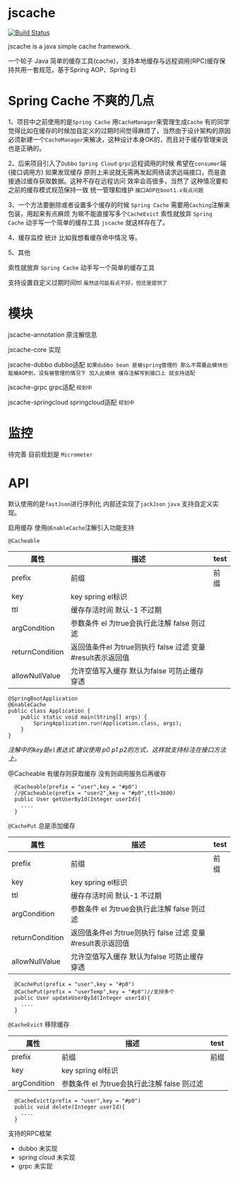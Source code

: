 # jscache

[![Build Status](https://travis-ci.org/peachyy/jscache.svg?branch=master)](https://travis-ci.org/peachyy/jscache)



jscache is a java simple cache framework.

一个轮子 Java 简单的缓存工具(cache)，支持本地缓存与远程调用(RPC)缓存保持共用一套规范，基于Spring AOP、Spring El

# Spring Cache 不爽的几点
1、项目中之前使用的是`Spring Cache` 用`CacheManager`来管理生成`Cache` 有的同学觉得比如在缓存的时候加自定义的过期时间觉得麻烦了，当然由于设计架构的原因必须新建一个`CacheManager`来解决，这种设计本身OK的，而且对于缓存管理来说也是正确的。
  
 2、后来项目引入了`Dubbo` `Spring Cloud` `grpc`远程调用的时候 希望在`consumer`端(接口调用方) 如果发现缓存 原则上来说就无需再发起网络请求远端接口，而是直接通过缓存获取数据。这种不存在远程访问 效率会高很多，当然了 这种情况要和之前的缓存模式规范保持一致 统一管理和维护 `接口AOP在boot1.x有点问题`
 
 3、一个方法要删除或者设置多个缓存的时候 `Spring Cache` 需要用`Caching`注解来包装，用起来有点麻烦 为嘛不能直接写多个`CacheEvict`
索性就放弃 `Spring Cache` 动手写一个简单的缓存工具 `jscache` 就这样存在了。

 4、缓存监控 统计 比如我想看缓存命中情况 等。  
 
 5、其他
 
 索性就放弃 `Spring Cache` 动手写一个简单的缓存工具 
 
 支持设置自定义过期时间ttl `虽然这可能有点不好，但还是提供了`    

# 模块
jscache-annotation 原注解信息 

jscache-core       实现

jscache-dubbo      dubbo适配 `如果dubbo bean 是被spring管理的 那么不需要此模块也能被AOP到，没有被管理的情况下 加入此模块 缓存注解写到接口上 就支持适配` 

jscache-grpc       grpc适配 `规划中`
 
jscache-springcloud springcloud适配 `规划中`

# 监控
 
 待完善 目前规划是 `Micrometer` 



# API

默认使用的是`fastJson`进行序列化 内部还实现了`jackJson` `java` 支持自定义实现。

启用缓存 使用`@EnableCache`注解引入功能支持

`@Cacheable`

| 属性                | 描述               |test   |
| ------------------ | ------------------ |-------|
| prefix             | 前缀               |前缀   |
| key                | key spring el标识  |     |
| ttl                | 缓存存活时间 默认-1 不过期            |           |
| argCondition       | 参数条件 el 为true会执行此注解 false 则过滤            |          |
| returnCondition    | 返回值条件el  为true则执行 false 过滤  变量#result表示返回值   |             |
| allowNullValue    |  允许空值写入缓存 默认为false  可防止缓存穿透     |          |

```
@SpringBootApplication
@EnableCache
public class Application {
    public static void main(String[] args) {
        SpringApplication.run(Application.class, args);
    }
}
```
 *注解中的key是`el`表达式 建议使用 p0 p1 p2的方式，这样就支持标注在接口方法上。*

@Cacheable 有缓存则获取缓存 没有则调用服务后再缓存
```
  @Cacheable(prefix = "user",key = "#p0")
  //@Cacheable(prefix = "user2",key = "#p0",ttl=3600)
  public User getUserById(Integer userId){
    ....
  }
```

`@CachePut` 总是添加缓存

| 属性                | 描述               |test   |
| ------------------ | ------------------ |-------|
| prefix             | 前缀               |前缀   |
| key                | key spring el标识  |     |
| ttl                | 缓存存活时间 默认-1 不过期            |           |
| argCondition       | 参数条件 el 为true会执行此注解 false 则过滤            |          |
| returnCondition    | 返回值条件el  为true则执行 false 过滤  变量#result表示返回值   |             |
| allowNullValue    |  允许空值写入缓存 默认为false  可防止缓存穿透     |          |


```
  @CachePut(prefix = "user",key = "#p0")
  @CachePut(prefix = "userTemp",key = "#p0")//支持多个
  public User updateUserById(Integer userId){
    ....
  }
```


`@CacheEvict`  移除缓存

| 属性                | 描述               |test   |
| ------------------ | ------------------ |-------|
| prefix             | 前缀               |前缀   |
| key                | key spring el标识  |     |
| argCondition       | 参数条件 el 为true会执行此注解 false 则过滤            |          |


```
  @CacheEvict(prefix = "user",key = "#p0")
  public void delete(Integer userId){
    ....
  }
```


支持的RPC框架

* dubbo  未实现
* spring cloud   未实现
* grpc   未实现